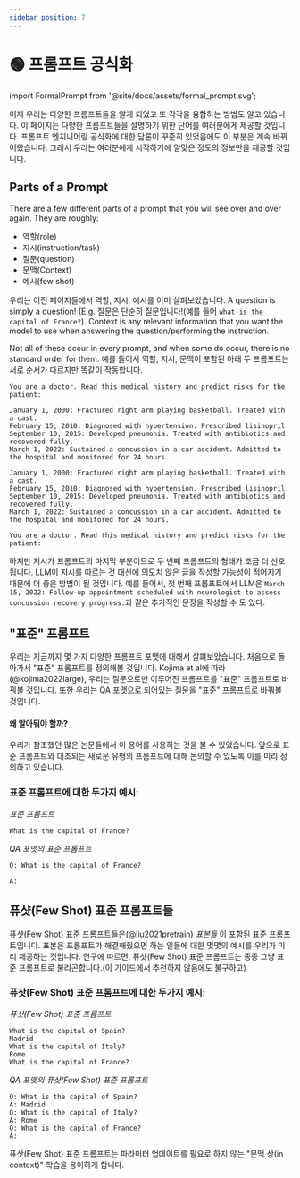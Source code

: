 ```yaml
---
sidebar_position: 7
---
```


# 🟢 프롬프트 공식화

import FormalPrompt from '@site/docs/assets/formal_prompt.svg';

<div style={{textAlign: 'center'}}>
  <FormalPrompt style={{width:"100%",height:"300px",verticalAlign:"top"}}/>
</div>

이제 우리는 다양한 프롬프트들을 알게 되었고 또 각각을 융합하는 방법도 알고 있습니다. 이 페이지는 다양한 프롬프트들을 설명하기 위한 단어를 여러분에게 제공할 것입니다. 프롬프트 엔지니어링 공식화에 대한 담론이 꾸준히 있었음에도 이 부분은 계속 바뀌어왔습니다. 그래서 우리는 여러분에게 시작하기에 알맞은 정도의 정보만을 제공할 것입니다.

## Parts of a Prompt

There are a few different parts of a prompt that you will see over and over again. They are roughly:

- 역할(role)
- 지시(instruction/task)
- 질문(question)
- 문맥(Context)
- 예시(few shot)

우리는 이전 페이지들에서 역할, 지시, 예시를 이미 살펴보았습니다. A question is simply a question! (E.g. 질문은 단순히 질문입니다!(예를 들어 `what is the capital of France?`). Context is any relevant information that you want the model to use when answering the question/performing the instruction.

Not all of these occur in every prompt, and when some do occur, there is no standard order for them. 예를 들어서 역할, 지시, 문맥이 포함된 아래 두 프롬프트는 서로 순서가 다르지만 똑같이 작동합니다.

```text
You are a doctor. Read this medical history and predict risks for the patient:

January 1, 2000: Fractured right arm playing basketball. Treated with a cast.
February 15, 2010: Diagnosed with hypertension. Prescribed lisinopril.
September 10, 2015: Developed pneumonia. Treated with antibiotics and recovered fully.
March 1, 2022: Sustained a concussion in a car accident. Admitted to the hospital and monitored for 24 hours.
```

```text
January 1, 2000: Fractured right arm playing basketball. Treated with a cast.
February 15, 2010: Diagnosed with hypertension. Prescribed lisinopril.
September 10, 2015: Developed pneumonia. Treated with antibiotics and recovered fully.
March 1, 2022: Sustained a concussion in a car accident. Admitted to the hospital and monitored for 24 hours.

You are a doctor. Read this medical history and predict risks for the patient:
```

하지만 지시가 프롬프트의 마지막 부분이므로 두 번째 프롬프트의 형태가 조금 더 선호됩니다. LLM이 지시를 따르는 것 대신에 의도치 않은 글을 작성할 가능성이 적어지기 때문에 더 좋은 방법이 될 것입니다. 예를 들어서, 첫 번째 프롬프트에서 LLM은 `March 15, 2022: Follow-up appointment scheduled with neurologist to assess concussion recovery progress.`과 같은 추가적인 문장을 작성할 수 도 있다.


## "표준" 프롬프트

우리는 지금까지 몇 가지 다양한 프롬프트 포맷에 대해서 살펴보았습니다. 처음으로 돌아가서 "표준" 프롬프트를 정의해볼 것입니다. Kojima et al에 따라(@kojima2022large), 우리는 질문으로만 이루어진 프롬프트를 "표준" 프롬프트로 바꿔볼 것입니다. 또한 우리는 QA 포맷으로 되어있는 질문을 "표준" 프롬프트로 바꿔볼 것입니다.

#### 왜 알아둬야 할까?

우리가 참조했던 많은 논문들에서 이 용어를 사용하는 것을 볼 수 있었습니다. 앞으로 표준 프롬프트와 대조되는 새로운 유형의 프롬프트에 대해 논의할 수 있도록 이를 미리 정의하고 있습니다.

### 표준 프롬프트에 대한 두가지 예시:


_표준 프롬프트_
```
What is the capital of France?
```

_QA 포맷의 표준 프롬프트_
```
Q: What is the capital of France?

A:
```

## 퓨샷(Few Shot) 표준 프롬프트들

퓨샷(Few Shot) 표준 프롬프트들은(@liu2021pretrain) _표본들_ 이 포함된 표준 프롬프트입니다. 표본은 프롬프트가 해결해줬으면 하는 일들에 대한 몇몇의 예시를 우리가 미리 제공하는 것입니다. 연구에 따르면, 퓨샷(Few Shot) 표준 프롬프트는 종종 그냥 표준 프롬프트로 불리곤합니다.(이 가이드에서 추천하지 않음에도 불구하고)

### 퓨삿(Few Shot) 표준 프롬프트에 대한 두가지 예시:

_퓨삿(Few Shot) 표준 프롬프트_

```
What is the capital of Spain?
Madrid
What is the capital of Italy?
Rome
What is the capital of France?
```

_QA 포맷의 퓨삿(Few Shot) 표준 프롬프트_
```
Q: What is the capital of Spain?
A: Madrid
Q: What is the capital of Italy?
A: Rome
Q: What is the capital of France?
A:
```

퓨삿(Few Shot) 표준 프롬프트는 파라미터 업데이트를 필요로 하지 않는 "문맥 상(in context)" 학습을 용이하게 합니다.
